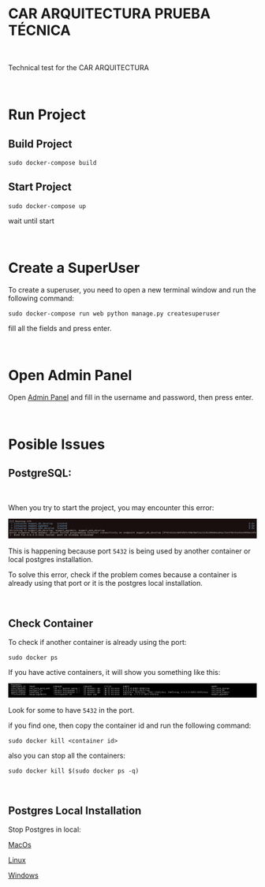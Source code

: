 # CAR ARQUITECTURA PRUEBA TÉCNICA

<br/>

Technical test for the CAR ARQUITECTURA

<br/>

# Run Project

## Build Project

```
sudo docker-compose build
```

## Start Project

```
sudo docker-compose up
```

wait until start

<br/>

# Create a SuperUser

To create a superuser, you need to open a new terminal window and run the following command:

```
sudo docker-compose run web python manage.py createsuperuser
```

fill all the fields and press enter.

<br/>

# Open Admin Panel

Open <a href="http://localhost:8000">Admin Panel</a> and fill in the username and password, then press enter.

<br/>

# Posible Issues

## PostgreSQL:

<br/>

When you try to start the project, you may encounter this error:

<img src="images/postgres_port_error.png"/>

This is happening because port `5432` is being used by another container or local postgres installation.

To solve this error, check if the problem comes because a container is already using that port or it is the postgres local installation.

<br/>

## Check Container

To check if another container is already using the port:

```
sudo docker ps
```

If you have active containers, it will show you something like this:

<img src="images/docker_ps.png">

Look for some to have `5432` in the port.

if you find one, then copy the container id and run the following command:

```
sudo docker kill <container id>
```

also you can stop all the containers:

```
sudo docker kill $(sudo docker ps -q)
```

<br/>

## Postgres Local Installation

Stop Postgres in local:

<a href="https://stackoverflow.com/questions/34173451/stop-postgresql-service-on-mac-via-terminal">MacOs</a>

<a href ="https://stackoverflow.com/questions/41528530/stopping-postgresql-from-starting-on-ubuntu-startup">Linux</a>

<a href ="https://serverfault.com/questions/311565/stop-postgresql-from-starting-on-windows">Windows</a>
